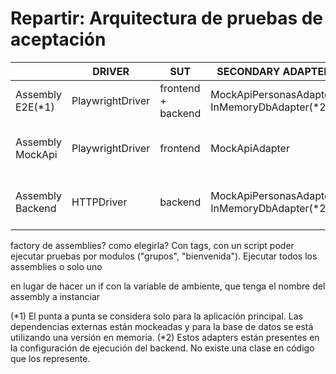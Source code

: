 # Repartir: Arquitectura de pruebas de aceptación

|                   | **DRIVER**        | **SUT**               | **SECONDARY ADAPTER**                         | **COMANDO**                           |
|-------------------|-------------------|-----------------------|-----------------------------------------------|---------------------------------------|
| Assembly E2E(*1)  | PlaywrightDriver  | frontend + backend    | MockApiPersonasAdapter, InMemoryDbAdapter(*2) | npm run acceptance-test               |
| Assembly MockApi  | PlaywrightDriver  | frontend              | MockApiAdapter                                | npm run fast-acceptance-test          |
| Assembly Backend  | HTTPDriver        | backend               | MockApiPersonasAdapter, InMemoryDbAdapter(*2) | npm run http-fast-acceptance-test     |



factory de assemblies?
como elegirla? Con tags, con un script
poder ejecutar pruebas por modulos ("grupos", "bienvenida"). Ejecutar todos los assemblies o solo uno




en lugar de hacer un if con la variable de ambiente, que tenga el nombre del assembly a instanciar

(*1) El punta a punta se considera solo para la aplicación principal. Las dependencias externas están mockeadas y para la base de datos se está utilizando una versión en memoria.
(*2) Estos adapters están presentes en la configuración de ejecución del backend. No existe una clase en código que los represente.